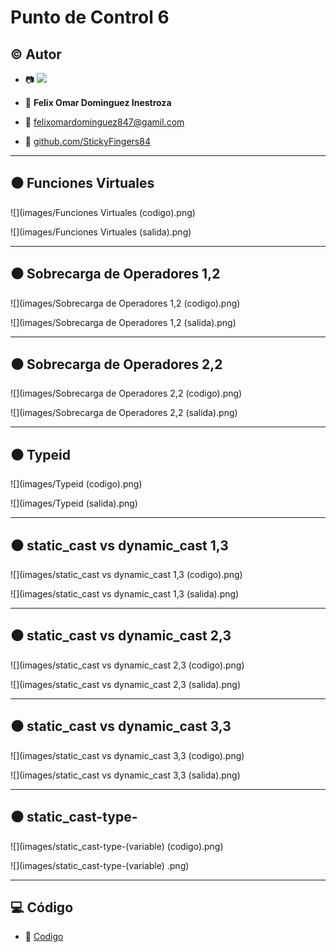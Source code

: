 # Punto de Control 6

## :copyright: Autor

- :camera: <img src="https://avatars.githubusercontent.com/u/66543823?s=400&u=a56fd9aede592099c72f7bee7fa85f70b4f926b2&v=4">

- :man: **Felix Omar Dominguez Inestroza**
- :e-mail: felixomardominguez847@gamil.com
- :link: [github.com/StickyFingers84](https://github.com/StickyFingers84)

---

## :black_circle: Funciones Virtuales

![](images/Funciones Virtuales (codigo).png)

![](images/Funciones Virtuales (salida).png)

---

## :black_circle: Sobrecarga de Operadores 1,2

![](images/Sobrecarga de Operadores 1,2 (codigo).png)

![](images/Sobrecarga de Operadores 1,2 (salida).png)

---

## :black_circle: Sobrecarga de Operadores 2,2

![](images/Sobrecarga de Operadores 2,2 (codigo).png)

![](images/Sobrecarga de Operadores 2,2 (salida).png)

---

## :black_circle: Typeid

![](images/Typeid (codigo).png)

![](images/Typeid (salida).png)

---

## :black_circle: static_cast vs dynamic_cast 1,3

![](images/static_cast vs dynamic_cast 1,3 (codigo).png)

![](images/static_cast vs dynamic_cast 1,3 (salida).png)

---

## :black_circle: static_cast vs dynamic_cast 2,3

![](images/static_cast vs dynamic_cast 2,3 (codigo).png)

![](images/static_cast vs dynamic_cast 2,3 (salida).png)

---

## :black_circle: static_cast vs dynamic_cast 3,3

![](images/static_cast vs dynamic_cast 3,3 (codigo).png)

![](images/static_cast vs dynamic_cast 3,3 (salida).png)

---

## :black_circle: static_cast-type-

![](images/static_cast-type-(variable) (codigo).png)

![](images/static_cast-type-(variable) .png)

---


## :computer: Código

- :blue_book: [Codigo](https://github.com/StickyFingers84/PC6)

